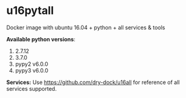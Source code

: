 # u16pytall
Docker image with ubuntu 16.04 + python + all services &amp; tools

**Available python versions**:

1. 2.7.12
2. 3.7.0
3. pypy2 v6.0.0
4. pypy3 v6.0.0

**Services:**
Use https://github.com/dry-dock/u16all for reference of all services supported.
